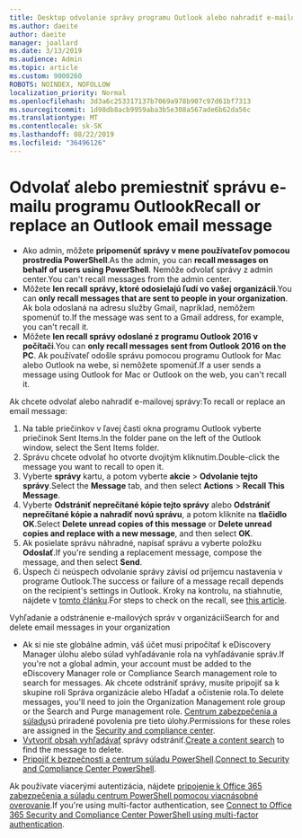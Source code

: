 ```yaml
---
title: Desktop odvolanie správy programu Outlook alebo nahradiť e-mailovej správy
ms.author: daeite
author: daeite
manager: joallard
ms.date: 3/13/2019
ms.audience: Admin
ms.topic: article
ms.custom: 9000260
ROBOTS: NOINDEX, NOFOLLOW
localization_priority: Normal
ms.openlocfilehash: 3d3a6c253317137b7069a978b907c97d61bf7313
ms.sourcegitcommit: 1d98db8acb9959aba3b5e308a567ade6b62da56c
ms.translationtype: MT
ms.contentlocale: sk-SK
ms.lasthandoff: 08/22/2019
ms.locfileid: "36496126"
---
```

# <a name="recall-or-replace-an-outlook-email-message"></a><span data-ttu-id="e621b-102">Odvolať alebo premiestniť správu e-mailu programu Outlook</span><span class="sxs-lookup"><span data-stu-id="e621b-102">Recall or replace an Outlook email message</span></span>

- <span data-ttu-id="e621b-103">Ako admin, môžete **pripomenúť správy v mene používateľov pomocou prostredia PowerShell**.</span><span class="sxs-lookup"><span data-stu-id="e621b-103">As the admin, you can **recall messages on behalf of users using PowerShell**.</span></span> <span data-ttu-id="e621b-104">Nemôže odvolať správy z admin center.</span><span class="sxs-lookup"><span data-stu-id="e621b-104">You can't recall messages from the admin center.</span></span>
- <span data-ttu-id="e621b-105">Môžete **len recall správy, ktoré odosielajú ľudí vo vašej organizácii**.</span><span class="sxs-lookup"><span data-stu-id="e621b-105">You can **only recall messages that are sent to people in your organization**.</span></span> <span data-ttu-id="e621b-106">Ak bola odoslaná na adresu služby Gmail, napríklad, nemôžem spomenúť to.</span><span class="sxs-lookup"><span data-stu-id="e621b-106">If the message was sent to a Gmail address, for example, you can't recall it.</span></span>
- <span data-ttu-id="e621b-107">Môžete **len recall správy odoslané z programu Outlook 2016 v počítači**.</span><span class="sxs-lookup"><span data-stu-id="e621b-107">You can **only recall messages sent from Outlook 2016 on the PC**.</span></span> <span data-ttu-id="e621b-108">Ak používateľ odošle správu pomocou programu Outlook for Mac alebo Outlook na webe, si nemôžete spomenúť.</span><span class="sxs-lookup"><span data-stu-id="e621b-108">If a user sends a message using Outlook for Mac or Outlook on the web, you can't recall it.</span></span>

<span data-ttu-id="e621b-109">Ak chcete odvolať alebo nahradiť e-mailovej správy:</span><span class="sxs-lookup"><span data-stu-id="e621b-109">To recall or replace an email message:</span></span>

1. <span data-ttu-id="e621b-110">Na table priečinkov v ľavej časti okna programu Outlook vyberte priečinok Sent Items.</span><span class="sxs-lookup"><span data-stu-id="e621b-110">In the folder pane on the left of the Outlook window, select the Sent Items folder.</span></span>
1. <span data-ttu-id="e621b-111">Správu chcete odvolať ho otvorte dvojitým kliknutím.</span><span class="sxs-lookup"><span data-stu-id="e621b-111">Double-click the message you want to recall to open it.</span></span>
1. <span data-ttu-id="e621b-112">Vyberte **správy** kartu, a potom vyberte **akcie** > **Odvolanie tejto správy**.</span><span class="sxs-lookup"><span data-stu-id="e621b-112">Select the **Message** tab, and then select **Actions** > **Recall This Message**.</span></span>
1. <span data-ttu-id="e621b-113">Vyberte **Odstrániť neprečítané kópie tejto správy** alebo **Odstrániť neprečítané kópie a nahradiť novú správu**, a potom kliknite na **tlačidlo OK**.</span><span class="sxs-lookup"><span data-stu-id="e621b-113">Select **Delete unread copies of this message** or **Delete unread copies and replace with a new message**, and then select **OK**.</span></span>
1. <span data-ttu-id="e621b-114">Ak posielate správu náhradné, napísať správu a vyberte položku **Odoslať**.</span><span class="sxs-lookup"><span data-stu-id="e621b-114">If you're sending a replacement message, compose the message, and then select **Send**.</span></span>
1. <span data-ttu-id="e621b-115">Úspech či neúspech odvolanie správy závisí od príjemcu nastavenia v programe Outlook.</span><span class="sxs-lookup"><span data-stu-id="e621b-115">The success or failure of a message recall depends on the recipient's settings in Outlook.</span></span> <span data-ttu-id="e621b-116">Kroky na kontrolu, na stiahnutie, nájdete v [tomto článku](https://support.office.com/article/35027f88-d655-4554-b4f8-6c0729a723a0).</span><span class="sxs-lookup"><span data-stu-id="e621b-116">For steps to check on the recall, see [this article](https://support.office.com/article/35027f88-d655-4554-b4f8-6c0729a723a0).</span></span>

<span data-ttu-id="e621b-117">Vyhľadanie a odstránenie e-mailových správ v organizácii</span><span class="sxs-lookup"><span data-stu-id="e621b-117">Search for and delete email messages in your organization</span></span>

- <span data-ttu-id="e621b-118">Ak si nie ste globálne admin, váš účet musí pripočítať k eDiscovery Manager úlohu alebo súlad vyhľadávanie rola na vyhľadávanie správ.</span><span class="sxs-lookup"><span data-stu-id="e621b-118">If you're not a global admin, your account must be added to the eDiscovery Manager role or Compliance Search management role to search for messages.</span></span> <span data-ttu-id="e621b-119">Ak chcete odstrániť správy, musíte pripojiť sa k skupine rolí Správa organizácie alebo Hľadať a očistenie rola.</span><span class="sxs-lookup"><span data-stu-id="e621b-119">To delete messages, you'll need to join the Organization Management role group or the Search and Purge management role.</span></span> <span data-ttu-id="e621b-120">[Centrum zabezpečenia a súladu](https://go.microsoft.com/fwlink/?linkid=2083731)sú priradené povolenia pre tieto úlohy.</span><span class="sxs-lookup"><span data-stu-id="e621b-120">Permissions for these roles are assigned in the [Security and compliance center](https://go.microsoft.com/fwlink/?linkid=2083731).</span></span>
- <span data-ttu-id="e621b-121">[Vytvoriť obsah vyhľadávať](https://docs.microsoft.com/office365/securitycompliance/content-search) správy odstrániť.</span><span class="sxs-lookup"><span data-stu-id="e621b-121">[Create a content search](https://docs.microsoft.com/office365/securitycompliance/content-search) to find the message to delete.</span></span>
- <span data-ttu-id="e621b-122">[Pripojiť k bezpečnosti a centrum súladu PowerShell](https://docs.microsoft.com/powershell/exchange/office-365-scc/connect-to-scc-powershell/connect-to-scc-powershell?view=exchange-ps).</span><span class="sxs-lookup"><span data-stu-id="e621b-122">[Connect to Security and Compliance Center PowerShell](https://docs.microsoft.com/powershell/exchange/office-365-scc/connect-to-scc-powershell/connect-to-scc-powershell?view=exchange-ps).</span></span>

<span data-ttu-id="e621b-123">Ak používate viacerými autentizácia, nájdete [pripojenie k Office 365 zabezpečenia a súladu centrum PowerShell pomocou viacnásobné overovanie](https://docs.microsoft.com/powershell/exchange/office-365-scc/connect-to-scc-powershell/mfa-connect-to-scc-powershell?view=exchange-ps).</span><span class="sxs-lookup"><span data-stu-id="e621b-123">If you're using multi-factor authentication, see [Connect to Office 365 Security and Compliance Center PowerShell using multi-factor authentication](https://docs.microsoft.com/powershell/exchange/office-365-scc/connect-to-scc-powershell/mfa-connect-to-scc-powershell?view=exchange-ps).</span></span>